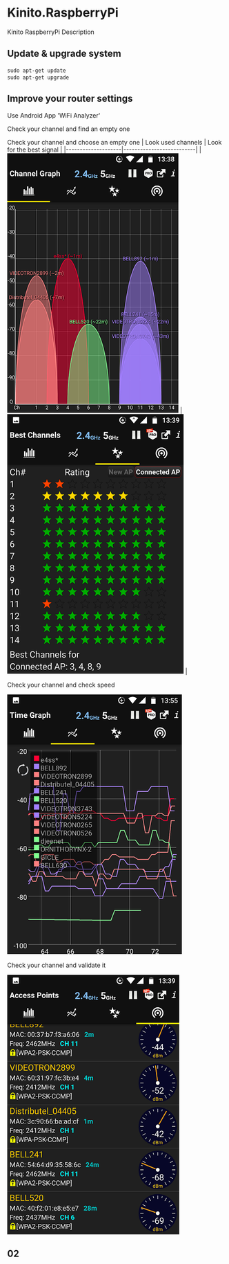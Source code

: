 # Kinito.RaspberryPi
Kinito RaspberryPi Description

## Update & upgrade system

```
sudo apt-get update
sudo apt-get upgrade
```

## Improve your router settings

Use Android App 'WiFi Analyzer'

Check your channel and find an empty one

Check your channel and choose an empty one
| Look used channels | Look for the best signal |
|--------------------|--------------------------|
| ![IMG_Router_Channels_0](Screenshot_20181126-133828.png "Router Channels 0") | ![IMG_Router_Channels_1](Screenshot_20181126-133948.png "Router Channels 1") |

Check your channel and check speed

![IMG_Router_Channels_2](Screenshot_20181126-135516.png "Router Channels 2")

Check your channel and validate it

![IMG_Router_Channels_3](Screenshot_20181126-133955.png "Router Channels 3")

## 02


